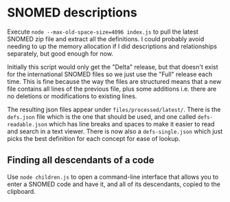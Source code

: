 # SNOMED descriptions

Execute `node --max-old-space-size=4096 index.js` to pull the latest SNOMED zip file and extract all the definitions. I could probably avoid needing to up the memory allocation if I did descriptions and relationships separately, but good enough for now.

Initially this script would only get the "Delta" release, but that doesn't exist for the international SNOMED files so we just use the "Full" release each time. This is fine because the way the files are structured means that a new file contains all lines of the previous file, plus some additions i.e. there are no deletions or modifications to existing lines.

The resulting json files appear under `files/processed/latest/`. There is the `defs.json` file which is the one that should be used, and one called `defs-readable.json` which has line breaks and spaces to make it easier to read and search in a text viewer. There is now also a `defs-single.json` which just picks the best definition for each concept for ease of lookup.

## Finding all descendants of a code

Use `node children.js` to open a command-line interface that allows you to enter a SNOMED code and have it, and all of its descendants, copied to the clipboard.
